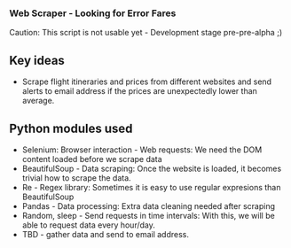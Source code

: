 ### Web Scraper - Looking for Error Fares

Caution: This script is not usable yet - Development stage pre-pre-alpha ;)

## Key ideas
- Scrape flight itineraries and prices from different websites and send alerts to email address if the prices are unexpectedly lower than average. 

## Python modules used
- Selenium: Browser interaction - Web requests: We need the DOM content loaded before we scrape data
- BeautifulSoup - Data scraping: Once the website is loaded, it becomes trivial how to scrape the data.
- Re - Regex library: Sometimes it is easy to use regular expresions than BeautifulSoup
- Pandas - Data processing: Extra data cleaning needed after scraping
- Random, sleep - Send requests in time intervals: With this, we will be able to request data every hour/day.
- TBD - gather data and send to email address.

 
